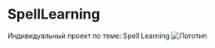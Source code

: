# SpellLearning
Индивидуальный проект по теме: Spell Learning
![Логотип](https://i.pinimg.com/originals/a7/9b/df/a79bdfc5ba5156e0096d0dbe44a062c4.png "Логотип GitHub")